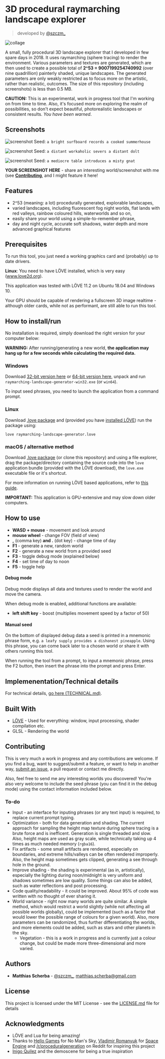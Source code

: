 # 3D procedural raymarching landscape explorer
> developed by [@szczm_](https://twitter.com/szczm_)

![collage](https://raw.githubusercontent.com/szczm/raymarching-landscape-explorer/master/screenshots/collage_compressed.jpg)

A small, fully procedural 3D landscape explorer that I developed in few spare days in 2018. It uses raymarching (sphere tracing) to render the environment. Various parameters and textures are generated, which are then used to create a possible total of **2^53 = 9007199254740992** (over nine quadrillion) painterly shaded, unique landscapes. The generated parameters are only weakly restricted as to focus more on the artistic, rather than realistic, outcomes. The size of this repository (including screenshots) is less than 0.5 MB.

**CAUTION:** This is an experimental, work in progress tool that I'm working on from time to time. Also, it's focused more on exploring the realm of possibilities, so don't expect beautiful, photorealistic landscapes or consistent results. *You have been warned*.

## Screenshots

![screenshot](https://raw.githubusercontent.com/szczm/raymarching-landscape-explorer/master/screenshots/a_bright_surfboard_records_a_cooked_summerhouse.jpg)
Seed: `a bright surfboard records a cooked summerhouse`

![screenshot](https://raw.githubusercontent.com/szczm/raymarching-landscape-explorer/master/screenshots/a_distant_workaholic_severs_a_distant_dolt.jpg)
Seed: `a distant workaholic severs a distant dolt`

![screenshot](https://raw.githubusercontent.com/szczm/raymarching-landscape-explorer/master/screenshots/a_mediocre_table_introduces_a_misty_gnat.jpg)
Seed: `a mediocre table introduces a misty gnat`

**YOUR SCREENSHOT HERE** - share an interesting world/screenshot with me (see [**Contributing**](https://github.com/szczm/raymarching-landscape-explorer#contributing), and I might feature it here!

## Features

* 2^53 (meaning: a lot) procedurally generated, explorable landscapes,
* varied landscapes, including fluorescent fog night worlds, flat lands with red valleys, rainbow coloured hills, waterworlds and so on,
* easily share your world using a simple-to-remember phrase,
* day and night cycle, accurate soft shadows, water depth and more advanced graphical features

## Prerequisites

To run this tool, you just need a working graphics card and (probably) up to date drivers.

**Linux**: You need to have LÖVE installed, which is very easy (www.love2d.org).

This application was tested with LÖVE 11.2 on Ubuntu 18.04 and Windows 10.

Your GPU should be capable of rendering a fullscreen 3D image realtime - although older cards, while not as performant, are still able to run this tool.

## How to install/run

No installation is required, simply download the right version for your computer below:

**WARNING:** After running/generating a new world, **the application may hang up for a few seconds while calculating the required data.**

### Windows

Download [32-bit version here](https://github.com/szczm/raymarching-landscape-explorer/raw/master/raymarching-landscape-generator-win32.zip) or [64-bit version here](https://github.com/szczm/raymarching-landscape-explorer/raw/master/raymarching-landscape-generator-win64.zip), unpack and run `raymarching-landscape-generator-win32.exe` (or `win64`).

To input seed phrases, you need to launch the application from a command prompt.

### Linux

Download [.love package](https://github.com/szczm/raymarching-landscape-explorer/raw/master/raymarching-landscape-generator.love) and (provided you have [installed LÖVE](https://github.com/szczm/raymarching-landscape-explorer#prerequisites)) run the package using:
```
love raymarching-landscape-generator.love
```

### macOS / alternative method

Download [.love package](https://github.com/szczm/raymarching-landscape-explorer/raw/master/raymarching-landscape-generator.love) (or clone this repository) and using a file explorer, drag the package/directory containing the source code into the `love` application bundle (provided with the LÖVE download), the `love.exe` executable file or it's shortcut.

For more information on running LÖVE based applications, refer to [this guide](https://love2d.org/wiki/Getting_Started).

**IMPORTANT:** This application is GPU-extensive and may slow down older computers.

## How to use

* **WASD + mouse** - movement and look around
* **mouse wheel** - change FOV (field of view)
* **,** (comma key) **and .** (dot key) - change time of day
* **F1** - generate a new, random world
* **F2** - generate a new world from a provided seed
* **F3** - toggle debug mode (explained below)
* **F4** - set time of day to noon
* **F5** - toggle help

#### Debug mode

Debug mode displays all data and textures used to render the world and move the camera.

When debug mode is enabled, additional functions are available:
* **left shift key** - boost (multiplies movement speed by a factor of 50)

#### Manual seed

On the bottom of displayed debug data a seed is printed in a mnemonic phrase form, e.g. `a leafy supply provides a dishonest pineapple`. Using this phrase, you can come back later to a chosen world or share it with others running this tool.

When running the tool from a prompt, to input a mnemonic phrase, press the F2 button, then insert the phrase into the prompt and press Enter.

## Implemenentation/Technical details

For technical details, [go here (TECHNICAL.md)](TECHNICAL.md).

## Built With

* [LÖVE](https://www.love2d.org) - Used for everything: window, input processing, shader compilation etc.
* GLSL - Rendering the world

## Contributing

This is very much a work in progress and any contributions are welcome. If you find a bug, want to suggest/submit a feature, or want to help in another way, [submit an issue](https://github.com/szczm/raymarching-landscape-explorer/issues/new), a pull request or contact me directly.

Also, feel free to send me any interesting worlds you discovered! You're also very welcome to include the seed phrase (you can find it in the debug mode) using the contact information included below.

### To-do
* Input - an interface for inputing phrases (or any text input) is required, to replace current prompt typing.
* Optimization - both for data generation and shading. The current approach for sampling the height map texture during sphere tracing is a brute force and is inefficent. Generation is single threaded and slow. Also, height maps are used as gray scale, while technically taking up 4 times as much needed memory (`rgba16`).
* Fix artifacts - some small artifacts are rendered, especially on boundaries, and extreme hills/valleys can be often rendered improperly. Also, the height map sometimes gets clipped, generating a see through hole in the ground.
* Improve shading - the shading is experimental (as in, artistically), especially the lighting during noon/midnight is very uniform and shadows sometimes are low quality. Some things can also be added, such as water reflections and post processing.
* Code quality/readability - it could be improved. About 95% of code was written with no thought of ever sharing it.
* World variance - right now many worlds are quite similar. A simple method, which would restrict a world slightly (while not affecting all possible worlds globally), could be implemented (such as a factor that would lower the possible range of colours for a given world). Also, more parameters can be randomized, thus further differentiating the worlds, and more elements could be added, such as stars and other planets in the sky.
    - Vegetation - this is a work in progress and is currently just a colour change, but could be made more three-dimensional and more varied.

## Authors

* **Matthias Scherba** - [@szczm_](https://twitter.com/szczm_), matthias.scherba@gmail.com

## License

This project is licensed under the MIT License - see the [LICENSE.md](LICENSE.md) file for details

## Acknowledgments

* LÖVE and Lua for being amazing!
* Thanks to [Hello Games](http://www.hellogames.org/) for No Man's Sky, [Vladimir Romanyuk](https://twitter.com/SpaceEngineSim) for [Space Engine](http://spaceengine.org/) and [/r/proceduralgeneration](https://www.reddit.com/r/proceduralgeneration) on Reddit for inspiring this project
* [Inigo Quilez](http://www.iquilezles.org/) and the demoscene for being a true inspiration


